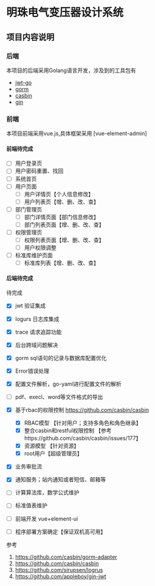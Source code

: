 # 明珠电气变压器设计系统

## 项目内容说明

### 后端
本项目的后端采用Golang语言开发，涉及到的工具包有
* [jwt-go](https://github.com/dgrijalva/jwt-go)
* [gorm ](https://github.com/go-gorm/gorm)
* [casbin](https://github.com/casbin/casbin)
* [gin](https://github.com/gin-gonic/gin)

### 前端
本项目前端采用vue.js,具体框架采用 [vue-element-admin]


#### 前端待完成
 * [ ] 用户登录页
 * [ ] 用户密码重置、找回  
 * [ ] 系统首页
 * [ ] 用户页面
   * [ ] 用户详情页【个人信息修改】
   * [ ] 用户列表页【增、删、改、查】
 * [ ] 部门管理页
   * [ ] 部门详情页面【部门信息修改】
   * [ ] 部门列表页面【增、删、改、查】
 
 * [ ] 权限管理页
   * [ ] 权限列表页面【增、删、改、查】
   * [ ] 用户权限调整
 
 * [ ] 标准库维护页面
   * [ ] 标准库列表【增、删、改、查】
   
#### 后端待完成
待完成  
 * [X] jwt 验证集成
 * [X] logurs 日志库集成
 * [X] trace 请求追踪功能
 * [X] 后台跨域问题解决  
 * [X] gorm sql语句的记录与数据库配置优化
 * [X] Error错误处理
 * [X] 配置文件解析，go-yaml进行配置文件的解析
 * [ ] pdf、execl、word等文件格式的导出
 * [X] 基于rbac的权限控制 https://github.com/casbin/casbin
    * [X] RBAC模型 【针对用户；支持多角色和角色继承】
    * [X] 整合casbin和restful权限控制 【参考https://github.com/casbin/casbin/issues/177】  
    * [X] 资源模型 【针对资源】
    * [X] root用户【超级管理员】
 * [X] 业务审批流
 * [X] 通知服务；站内通知或者短信、邮箱等
 * [ ] 计算算法库，数学公式维护
 * [ ] 标准值表维护
 * [ ] 前端开发 vue+element-ui
 * [ ] 程序部署方案确定【保证双机高可用】
 

参考
1. https://github.com/casbin/gorm-adapter
2. https://github.com/casbin/casbin
3. https://github.com/sirupsen/logrus
4. https://github.com/appleboy/gin-jwt
 
